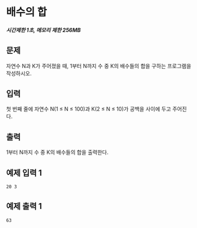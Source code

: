 # 배수의 합

##### 시간제한 1초, 메모리 제한 256MB

## 문제

자연수 N과 K가 주어졌을 때, 1부터 N까지 수 중 K의 배수들의 합을 구하는 프로그램을 작성하시오.



## 입력

첫 번째 줄에 자연수 N(1 ≤ N ≤ 100)과 K(2 ≤ N ≤ 10)가 공백을 사이에 두고 주어진다.



## 출력

1부터 N까지 수 중 K의 배수들의 합을 출력한다.



## 예제 입력 1

```
20 3
```



## 예제 출력 1

```
63
```


